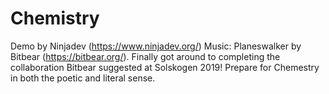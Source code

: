 # Chemistry
Demo by Ninjadev (https://www.ninjadev.org/) Music: Planeswalker by Bitbear (https://bitbear.org/). Finally got around to completing the collaboration Bitbear suggested at Solskogen 2019! Prepare for Chemestry in both the poetic and literal sense.
